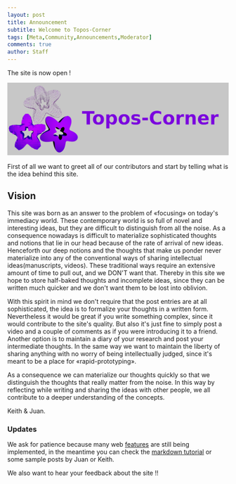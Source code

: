 ```yaml
---
layout: post
title: Announcement
subtitle: Welcome to Topos-Corner
tags: [Meta,Community,Announcements,Moderator]
comments: true
author: Staff
---
```


The site is now open !

![Stars](https://raw.githubusercontent.com/toposcorner/toposcorner.github.io/master/img/small-stars-announce.png)

First of all we want to greet all of our contributors and start by telling what is the idea behind this site.

## Vision

This site was born as an answer to the problem of «focusing» on today's immediacy world. These contemporary world is so full of novel and interesting ideas, but they are difficult to distinguish from all the noise. As a consequence nowadays is difficult to materialize sophisticated thoughts and notions that lie in our head because of the rate of arrival of new ideas. Henceforth our deep notions and the thoughts that make us ponder never materialize into any of the conventional ways of sharing intellectual ideas(manuscripts, videos). These traditional ways require an extensive amount of time to pull out, and we DON'T want that. Thereby in this site we hope to store half-baked thoughts and incomplete ideas, since they can be written much quicker and we don't want them to be lost into oblivion.

With this spirit in mind we don't require that the post entries are at all sophisticated, the idea is to formalize your thoughts in a written form. Nevertheless it would be great if you write something complex, since it would contribute to the site's quality. But also it's just fine to simply post a video and a couple of comments as if you were introducing it to a friend. Another option is to maintain a diary of your research and post your intermediate thoughts. In the same way we want to maintain the liberty of sharing anything with no worry of being intellectually judged, since it's meant to be a place for «rapid-prototyping».

As a consequence we can materialize our thoughts quickly so that we distinguish the thoughts that really matter from the noise. In this way by reflecting while writing and sharing the ideas with other people, we all contribute to a deeper understanding of the concepts.

Keith & Juan.

### Updates

We ask for patience because many web [features](https://toposcorner.github.io/2019-06-26-Possible-Website-Updates/) are still being implemented, in the meantime you can check the [markdown tutorial](https://toposcorner.github.io/2015-02-28-test-markdown/) or some sample posts by Juan or Keith.

We also want to hear your feedback about the site !!





